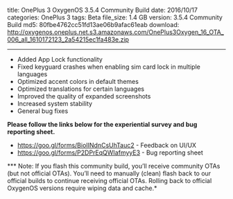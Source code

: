 title: OnePlus 3 OxygenOS 3.5.4 Community Build
date: 2016/10/17
categories: OnePlus 3
tags: Beta
file_size: 1.4 GB
version: 3.5.4 Community Build
md5: 80fbe4762cc51fd13ae06b9afac61eab
download: http://oxygenos.oneplus.net.s3.amazonaws.com/OnePlus3Oxygen_16_OTA_006_all_1610172123_2a54215ec1fa483e.zip

---
* Added App Lock functionality
* Fixed keyguard crashes when enabling sim card lock in multiple languages
* Optimized accent colors in default themes
* Optimized translations for certain languages
* Improved the quality of expanded screenshots
* Increased system stability
* General bug fixes

**Please follow the links below for the experiential survey and bug reporting sheet.**
* https://goo.gl/forms/BioIINdnCsUhTauc2 - Feedback on UI/UX
* https://goo.gl/forms/P2DPrEqQWIafmyyE3 - Bug reporting sheet

*** Note: If you flash this community build, you’ll receive community OTAs (but not official OTAs). You’ll need to manually (clean) flash back to our official builds to continue receiving official OTAs. Rolling back to official OxygenOS versions require wiping data and cache.*